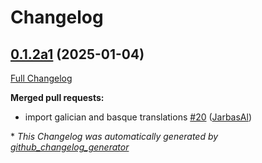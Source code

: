 # Changelog

## [0.1.2a1](https://github.com/OpenVoiceOS/ovos-skill-randomness/tree/0.1.2a1) (2025-01-04)

[Full Changelog](https://github.com/OpenVoiceOS/ovos-skill-randomness/compare/0.1.1...0.1.2a1)

**Merged pull requests:**

- import galician and basque translations [\#20](https://github.com/OpenVoiceOS/ovos-skill-randomness/pull/20) ([JarbasAl](https://github.com/JarbasAl))



\* *This Changelog was automatically generated by [github_changelog_generator](https://github.com/github-changelog-generator/github-changelog-generator)*
